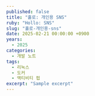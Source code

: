 ```yaml
---
published: false
title: "홀로: 개인용 SNS"
ruby: "Hollo: SNS"
slug: "홀로-개인용-sns"
date: 2025-02-21 00:00:00 +0900
years:
  - 2025
categories:
  - 개발 노트
tags:
  - 리눅스
  - 도커
  - 액티비티 펍
excerpt: "Sample excerpt"
---
```

